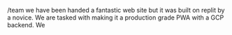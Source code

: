 /team we have been handed a fantastic web site but it was built on replit by a novice. We are tasked with making it a production grade PWA with a GCP backend. We 